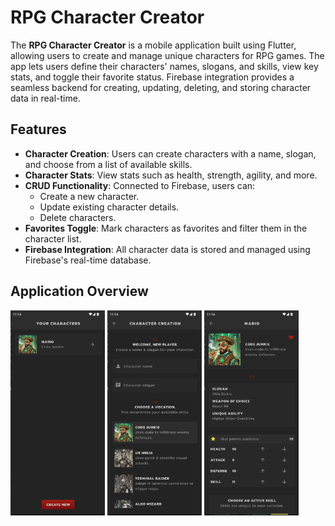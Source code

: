 # RPG Character Creator

The **RPG Character Creator** is a mobile application built using Flutter, allowing users to create and manage unique characters for RPG games. The app lets users define their characters' names, slogans, and skills, view key stats, and toggle their favorite status. Firebase integration provides a seamless backend for creating, updating, deleting, and storing character data in real-time.

## Features

- **Character Creation**: Users can create characters with a name, slogan, and choose from a list of available skills.
- **Character Stats**: View stats such as health, strength, agility, and more.
- **CRUD Functionality**: Connected to Firebase, users can:
  - Create a new character.
  - Update existing character details.
  - Delete characters.
- **Favorites Toggle**: Mark characters as favorites and filter them in the character list.
- **Firebase Integration**: All character data is stored and managed using Firebase's real-time database.

## Application Overview

<div>
    <img src="screenshots/home-screen.png"  width="30%" height="30%">
    <img src="screenshots/create-screen.png"  width="30%" height="30%">
    <img src="screenshots/profile-screen.png"  width="30%" height="30%">
</div>
